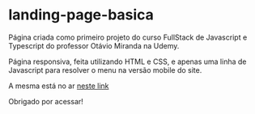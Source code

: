 # landing-page-basica

Página criada como primeiro projeto do curso FullStack de Javascript e Typescript do professor Otávio Miranda na Udemy.

Página responsiva, feita utilizando HTML e CSS, e apenas uma linha de Javascript para resolver o menu na versão mobile do site.

A mesma está no ar <a href="https://landing-page-basica.netlify.app/">neste link</a>

Obrigado por acessar!
